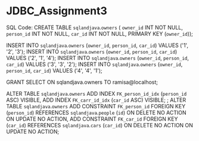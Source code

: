 # JDBC_Assignment3

SQL Code:
CREATE TABLE `sqlandjava`.`owners` (
  `owner_id` INT NOT NULL,
  `person_id` INT NOT NULL,
  `car_id` INT NOT NULL,
  PRIMARY KEY (`owner_id`));

INSERT INTO `sqlandjava`.`owners` (`owner_id`, `person_id`, `car_id`) VALUES ('1', '2', '3');
INSERT INTO `sqlandjava`.`owners` (`owner_id`, `person_id`, `car_id`) VALUES ('2', '1', '4');
INSERT INTO `sqlandjava`.`owners` (`owner_id`, `person_id`, `car_id`) VALUES ('3', '3', '2');
INSERT INTO `sqlandjava`.`owners` (`owner_id`, `person_id`, `car_id`) VALUES ('4', '4', '1');

GRANT SELECT ON sqlandjava.owners TO ramisa@localhost;

ALTER TABLE `sqlandjava`.`owners` 
ADD INDEX `FK_person_id_idx` (`person_id` ASC) VISIBLE,
ADD INDEX `FK_carr_id_idx` (`car_id` ASC) VISIBLE;
;
ALTER TABLE `sqlandjava`.`owners` 
ADD CONSTRAINT `FK_person_id`
  FOREIGN KEY (`person_id`)
  REFERENCES `sqlandjava`.`people` (`id`)
  ON DELETE NO ACTION
  ON UPDATE NO ACTION,
ADD CONSTRAINT `FK_car_id`
  FOREIGN KEY (`car_id`)
  REFERENCES `sqlandjava`.`cars` (`car_id`)
  ON DELETE NO ACTION
  ON UPDATE NO ACTION;

